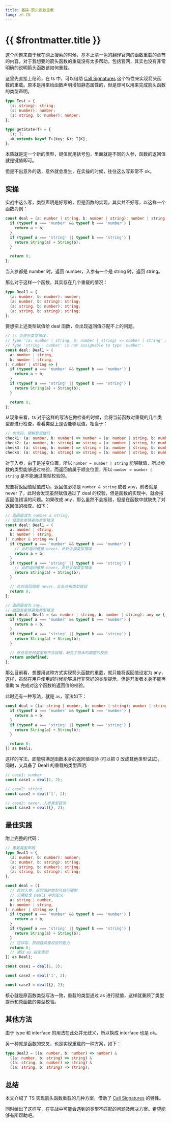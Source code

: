 ```yaml
---
title: 基操-箭头函数重载
lang: zh-CN
---
```


# {{ $frontmatter.title }}

这个问题来自于我在网上搜索的时候，基本上清一色的翻译官网的函数重载的章节的内容，对于我想要的箭头函数的重载没有太多帮助。包括官网，其实也没有非常明确的说明箭头函数该如何重载。

这里先直接上结论，在 ts 中，可以借助 [Call Signatures](https://www.typescriptlang.org/docs/handbook/2/functions.html#call-signatures) 这个特性来实现箭头函数的重载。原本是用来给函数声明增加静态属性的，但是却可以用来完成箭头函数的类型声明。

```ts
type Test = {
  (s: string): string;
  (s: number): number;
  (s: string, b: number): number;
};

type getState<T> = {
  (): T;
  <K extends keyof T>(key: K): T[K];
};
```

本质就是定一个新的类型，键值就用括号包，里面就是不同的入参，函数的返回值就是键值即可。

但是不出意外的话，意外就会发生，在实操的时候，往往这么写非常不 ok。

## 实操

实战中这么写，类型声明是好写的，但是函数的实现，其实并不好写，以这样一个函数为例：

```ts
const deal = (a: number | string, b: number | string): number | string => {
  if (typeof a === 'number' && typeof b === 'number') {
    return a + b;
  }
  if (typeof a === 'string' || typeof b === 'string') {
    return String(a) + String(b);
  }

  return 0;
};
```

当入参都是 number 时，返回 number，入参有一个是 string 时，返回 string。

那么对于这样一个函数，其实存在几个重载的情况：

```ts
type Deal1 = {
  (a: number, b: number): number;
  (a: number, b: string): string;
  (a: string, b: number): string;
  (a: string, b: string): string;
};
```

要想把上述类型赋值给 deal 函数，会出现返回值匹配不上的问题。

```ts
// ts 会提示类型错误：
// Type '(a: number | string, b: number | string) => number | string' is not assignable to type 'Deal1'.
// Type 'string | number' is not assignable to type 'number'.
const deal: Deal1 = (
  a: number | string,
  b: number | string,
): number | string => {
  if (typeof a === 'number' && typeof b === 'number') {
    return a + b;
  }
  if (typeof a === 'string' || typeof b === 'string') {
    return String(a) + String(b);
  }

  return 0;
};
```

从现象来看，ts 对于这样的写法在做检查的时候，会将当前函数对重载的几个类型都进行检查，看看类型上是否能够赋值，相当于：

```ts
// 伪代码，理解意思就行
check1: (a: number, b: number) => number = (a: number | string, b: number | string) => number | string);
check2: (a: number, b: string) => string = (a: number | string, b: number | string) => number | string);
check3: (a: string, b: number) => string = (a: number | string, b: number | string) => number | string);
check4: (a: string, b: string) => string = (a: number | string, b: number | string) => number | string);
```

对于入参，由于是逆变位置，所以 `number = number | string` 能够赋值，所以参数的类型能够通过校验，而返回值属于顺变位置，所以 `number = number | string` 是不能通过类型校验的。

想要将返回值赋值成功，返回值必须是 `number & string` 或者 any，前者就是 never 了，此时会发现虽然赋值通过了 deal 的校验，但是函数的实现中，就会报返回值错误的问题。如果改成 any，那么虽然不会报错，但是在函数中就缺失了对返回值的检查。如下：

```ts
// 返回值改为 number & string，
// 赋值处能够避免类型错误
const deal: Deal1 = (
  a: number | string,
  b: number | string,
): number & string => {
  if (typeof a === 'number' && typeof b === 'number') {
    // 此时返回值是 never，此处会报类型错误
    return a + b;
  }
  if (typeof a === 'string' || typeof b === 'string') {
    // 此时返回值是 never，此处会报类型错误
    return String(a) + String(b);
  }

  // 此时返回值是 never，此处会报类型错误
  return 0;
};

// 返回值改为 any，
// 赋值处能够避免类型错误
const deal: Deal1 = (a: number | string, b: number | string): any => {
  if (typeof a === 'number' && typeof b === 'number') {
    return a + b;
  }
  if (typeof a === 'string' || typeof b === 'string') {
    return String(a) + String(b);
  }

  // 此处写任何类型都不会抛错，缺失了原本的期望的校验
  return undefined;
};
```

那么目前看，想要用这种方式实现箭头函数的重载，就只能将返回值设定为 any，这样，虽然在用户使用的时候能够进行非常好的类型提示，但是开发者本身不能再借助 ts 完成对这个函数的返回值的校验。

此时还有一种写法，就是 `as`，写法如下：

```ts
const deal = ((a: string | number, b: number | string): number | string => {
  if (typeof a === 'number' && typeof b === 'number') {
    return a + b;
  }
  if (typeof a === 'string' || typeof b === 'string') {
    return String(a) + String(b);
  }

  return 0;
}) as Deal1;
```

这样的写法，即能够满足函数本身的返回值校验 (可以把 0 改成其他类型试试)，同时，又具备了 Deal1 的重载的类型声明:

```ts
// case1: number
const case1 = deal(1, 2);

// case2: string
const case2 = deal('1', 2);

// case3: never，入参类型错误
const case3 = deal({}, 2);
```

## 最佳实践

附上完整的代码：

```ts
// 重载类型声明
type Deal1 = {
  (a: number, b: number): number;
  (a: number, b: string): string;
  (a: string, b: number): string;
  (a: string, b: string): string;
};

const deal = ((
  // 此时入参，返回值的类型可自行限制
  // 无需挂念 Deal1 中的定义
  a: string | number,
  b: number | string,
): number | string => {
  if (typeof a === 'number' && typeof b === 'number') {
    return a + b;
  }
  if (typeof a === 'string' || typeof b === 'string') {
    return String(a) + String(b);
  }
  // 这样写，原函数具备校验的能力
  return 0;
  // 通过 as 指定类型
}) as Deal1;

const case1 = deal(1, 2);

const case2 = deal('1', 2);

const case3 = deal({}, 2);
```

核心就是原函数类型写法一致，重载的类型通过 as 进行赋值，这样就兼顾了类型提示和原函数的类型校验。

## 其他方法

由于 type 和 interface 的用法在此处并无歧义，所以换成 interface 也是 ok。

另一种就是函数的交叉，也是实现重载的一种方案，如下：

```ts
type Deal3 = ((a: number, b: number) => number) &
  ((a: number, b: string) => string) &
  ((a: string, b: number) => string) &
  ((a: string, b: string) => string);
```

## 总结

本文介绍了 TS 实现箭头函数重载的几种方案，借助了 [Call Signatures](https://www.typescriptlang.org/docs/handbook/2/functions.html#call-signatures) 的特性。

同时给出了这样写，在实战中可能会遇到的类型不匹配的问题及解决方案。希望能够有所帮助吧。
